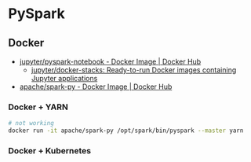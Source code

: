 # PySpark

## Docker

* [jupyter/pyspark-notebook - Docker Image | Docker Hub](https://hub.docker.com/r/jupyter/pyspark-notebook)
    * [jupyter/docker-stacks: Ready-to-run Docker images containing Jupyter applications](https://github.com/jupyter/docker-stacks)
* [apache/spark-py - Docker Image | Docker Hub](https://hub.docker.com/r/apache/spark-py)

### Docker + YARN

```bash
# not working
docker run -it apache/spark-py /opt/spark/bin/pyspark --master yarn
```

### Docker + Kubernetes
